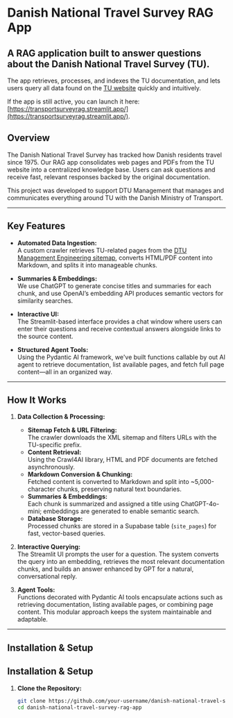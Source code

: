 # Danish National Travel Survey RAG App

A RAG application built to answer questions about the Danish National Travel Survey (TU). 
---
The app retrieves, processes, and indexes the TU documentation, and lets users query all data found on the [TU website](https://www.man.dtu.dk/myndighedsbetjening/transportvaneundersoegelsen-tu-) quickly and intuitively. 

If the app is still active, you can launch it here: [https://transportsurveyrag.streamlit.app/](https://transportsurveyrag.streamlit.app/).

## Overview

The Danish National Travel Survey has tracked how Danish residents travel since 1975. Our RAG app consolidates web pages and PDFs from the TU website into a centralized knowledge base. Users can ask questions and receive fast, relevant responses backed by the original documentation.

This project was developed to support DTU Management that manages and communicates everything around TU with the Danish Ministry of Transport.

---

## Key Features

- **Automated Data Ingestion:**  
  A custom crawler retrieves TU-related pages from the [DTU Management Engineering sitemap](https://www.man.dtu.dk/sitemap_management_engineeringdk.xml), converts HTML/PDF content into Markdown, and splits it into manageable chunks.

- **Summaries & Embeddings:**  
  We use ChatGPT to generate concise titles and summaries for each chunk, and use OpenAI’s embedding API produces semantic vectors for similarity searches.

- **Interactive UI:**  
  The Streamlit-based interface provides a chat window where users can enter their questions and receive contextual answers alongside links to the source content.

- **Structured Agent Tools:**  
  Using the Pydantic AI framework, we've built functions callable by out AI agent to retrieve documentation, list available pages, and fetch full page content—all in an organized way.

---

## How It Works

1. **Data Collection & Processing:**  
   - **Sitemap Fetch & URL Filtering:**  
     The crawler downloads the XML sitemap and filters URLs with the TU-specific prefix.
   - **Content Retrieval:**  
     Using the Crawl4AI library, HTML and PDF documents are fetched asynchronously.
   - **Markdown Conversion & Chunking:**  
     Fetched content is converted to Markdown and split into ~5,000-character chunks, preserving natural text boundaries.
   - **Summaries & Embeddings:**  
     Each chunk is summarized and assigned a title using ChatGPT-4o-mini; embeddings are generated to enable semantic search.
   - **Database Storage:**  
     Processed chunks are stored in a Supabase table (`site_pages`) for fast, vector-based queries.

2. **Interactive Querying:**  
   The Streamlit UI prompts the user for a question. The system converts the query into an embedding, retrieves the most relevant documentation chunks, and builds an answer enhanced by GPT for a natural, conversational reply.

3. **Agent Tools:**  
   Functions decorated with Pydantic AI tools encapsulate actions such as retrieving documentation, listing available pages, or combining page content. This modular approach keeps the system maintainable and adaptable.

---

## Installation & Setup

## Installation & Setup

1. **Clone the Repository:**

   ```bash
   git clone https://github.com/your-username/danish-national-travel-survey-rag-app.git
   cd danish-national-travel-survey-rag-app

